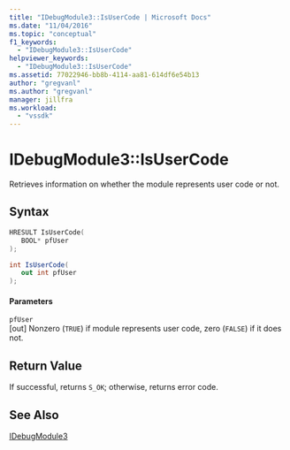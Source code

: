```yaml
---
title: "IDebugModule3::IsUserCode | Microsoft Docs"
ms.date: "11/04/2016"
ms.topic: "conceptual"
f1_keywords: 
  - "IDebugModule3::IsUserCode"
helpviewer_keywords: 
  - "IDebugModule3::IsUserCode"
ms.assetid: 77022946-bb8b-4114-aa81-614df6e54b13
author: "gregvanl"
ms.author: "gregvanl"
manager: jillfra
ms.workload: 
  - "vssdk"
---
```

# IDebugModule3::IsUserCode
Retrieves information on whether the module represents user code or not.  
  
## Syntax  
  
```cpp  
HRESULT IsUserCode(  
   BOOL* pfUser  
);  
```  
  
```csharp  
int IsUserCode(  
   out int pfUser  
);  
```  
  
#### Parameters  
 `pfUser`  
 [out] Nonzero (`TRUE`) if module represents user code, zero (`FALSE`) if it does not.  
  
## Return Value  
 If successful, returns `S_OK`; otherwise, returns error code.  
  
## See Also  
 [IDebugModule3](../../../extensibility/debugger/reference/idebugmodule3.md)